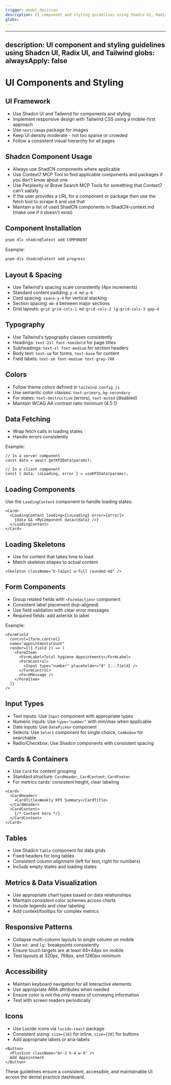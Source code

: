 ```yaml
---
trigger: model_decision
description: UI component and styling guidelines using Shadcn UI, Radix UI, and Tailwind
globs: 
---
```

---
description: UI component and styling guidelines using Shadcn UI, Radix UI, and Tailwind
globs: 
alwaysApply: false
---

# UI Components and Styling

## UI Framework
- Use Shadcn UI and Tailwind for components and styling
- Implement responsive design with Tailwind CSS using a mobile-first approach
- Use `next/image` package for images
- Keep UI density moderate - not too sparse or crowded
- Follow a consistent visual hierarchy for all pages

## Shadcn Component Usage
- Always use ShadCN components where applicable
- Use Context7 MCP Tool to find applicable components and packages if you don't know about one
- Use Perplexity or Brave Search MCP Tools for something that Context7 can't satisfy
- If the user provides a URL for a component or package then use the fetch tool to scrape it and use that
- Maintain a list of used ShadCN components in ShadCN-context.md (make one if it doesn't exist)

## Component Installation
```sh
pnpm dlx shadcn@latest add COMPONENT
```
Example:
```sh
pnpm dlx shadcn@latest add progress
```

## Layout & Spacing
- Use Tailwind's spacing scale consistently (4px increments)
- Standard content padding: `p-4 md:p-6`
- Card spacing: `space-y-4` for vertical stacking
- Section spacing: `mb-8` between major sections
- Grid layouts: `grid grid-cols-1 md:grid-cols-2 lg:grid-cols-3 gap-4`

## Typography
- Use Tailwind's typography classes consistently
- Headings: `text-2xl font-semibold` for page titles
- Subheadings: `text-xl font-medium` for section headers
- Body text: `text-sm` for forms, `text-base` for content
- Field labels: `text-sm font-medium text-gray-700`

## Colors
- Follow theme colors defined in `tailwind.config.js`
- Use semantic color classes: `text-primary`, `bg-secondary`
- For states: `text-destructive` (errors), `text-muted` (disabled)
- Maintain WCAG AA contrast ratio minimum (4.5:1)

## Data Fetching
- Wrap fetch calls in loading states
- Handle errors consistently

Example:
```tsx
// In a server component
const data = await getKPIData(params);

// In a client component
const { data, isLoading, error } = useKPIData(params);
```

## Loading Components
Use the `LoadingContent` component to handle loading states:
```tsx
<Card>
  <LoadingContent loading={isLoading} error={error}>
    {data && <MyComponent data={data} />}
  </LoadingContent>
</Card>
```

## Loading Skeletons
- Use for content that takes time to load
- Match skeleton shapes to actual content

```tsx
<Skeleton className="h-[42px] w-full rounded-md" />
```

## Form Components
- Group related fields with `<FormSection>` component
- Consistent label placement (top-aligned)
- Use field validation with clear error messages
- Required fields: add asterisk to label

Example:
```tsx
<FormField
  control={form.control}
  name="appointmentsCount"
  render={({ field }) => (
    <FormItem>
      <FormLabel>Total hygiene Appointments</FormLabel>
      <FormControl>
        <Input type="number" placeholder="0" {...field} />
      </FormControl>
      <FormMessage />
    </FormItem>
  )}
/>
```

## Input Types
- Text inputs: Use `Input` component with appropriate types
- Numeric inputs: Use `type="number"` with min/max when applicable
- Date inputs: Use `DatePicker` component
- Selects: Use `Select` component for single choice, `Combobox` for searchable
- Radio/Checkbox: Use Shadcn components with consistent spacing

## Cards & Containers
- Use `Card` for content grouping
- Standard structure: `CardHeader`, `CardContent`, `CardFooter`
- For metrics cards: consistent height, clear labeling

```tsx
<Card>
  <CardHeader>
    <CardTitle>Weekly KPI Summary</CardTitle>
  </CardHeader>
  <CardContent>
    {/* Content here */}
  </CardContent>
</Card>
```

## Tables
- Use Shadcn `Table` component for data grids
- Fixed headers for long tables
- Consistent column alignment (left for text, right for numbers)
- Include empty states and loading states

## Metrics & Data Visualization
- Use appropriate chart types based on data relationships
- Maintain consistent color schemes across charts
- Include legends and clear labeling
- Add context/tooltips for complex metrics

## Responsive Patterns
- Collapse multi-column layouts to single column on mobile
- Use `md:` and `lg:` breakpoints consistently
- Ensure touch targets are at least 44×44px on mobile
- Test layouts at 320px, 768px, and 1280px minimum

## Accessibility
- Maintain keyboard navigation for all interactive elements
- Use appropriate ARIA attributes when needed
- Ensure color is not the only means of conveying information
- Test with screen readers periodically

## Icons
- Use Lucide icons via `lucide-react` package
- Consistent sizing: `size={16}` for inline, `size={20}` for buttons
- Add appropriate labels or aria-labels

```tsx
<Button>
  <PlusIcon className="mr-2 h-4 w-4" />
  Add Appointment
</Button>
```

These guidelines ensure a consistent, accessible, and maintainable UI across the dental practice dashboard.